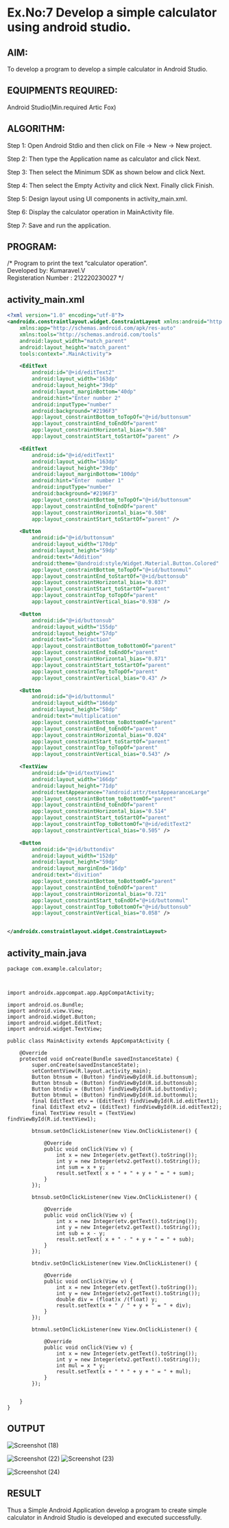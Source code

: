 
# Ex.No:7 Develop a simple calculator using android studio.

## AIM:

To develop a program to develop a simple calculator in Android Studio.

## EQUIPMENTS REQUIRED:

Android Studio(Min.required Artic Fox)

## ALGORITHM:

Step 1: Open Android Stdio and then click on File -> New -> New project.

Step 2: Then type the Application name as calculator and click Next. 

Step 3: Then select the Minimum SDK as shown below and click Next.

Step 4: Then select the Empty Activity and click Next. Finally click Finish.

Step 5: Design layout using UI components in activity_main.xml.

Step 6: Display the calculator operation in MainActivity file.

Step 7: Save and run the application.

## PROGRAM:

/*
Program to print the text “calculator operation”.<br>
Developed by: Kumaravel.V<br>
Registeration Number : 212220230027
*/
## activity_main.xml
```xml
<?xml version="1.0" encoding="utf-8"?>
<androidx.constraintlayout.widget.ConstraintLayout xmlns:android="http://schemas.android.com/apk/res/android"
    xmlns:app="http://schemas.android.com/apk/res-auto"
    xmlns:tools="http://schemas.android.com/tools"
    android:layout_width="match_parent"
    android:layout_height="match_parent"
    tools:context=".MainActivity">

    <EditText
        android:id="@+id/editText2"
        android:layout_width="163dp"
        android:layout_height="39dp"
        android:layout_marginBottom="40dp"
        android:hint="Enter number 2"
        android:inputType="number"
        android:background="#2196F3"
        app:layout_constraintBottom_toTopOf="@+id/buttonsum"
        app:layout_constraintEnd_toEndOf="parent"
        app:layout_constraintHorizontal_bias="0.508"
        app:layout_constraintStart_toStartOf="parent" />

    <EditText
        android:id="@+id/editText1"
        android:layout_width="163dp"
        android:layout_height="39dp"
        android:layout_marginBottom="100dp"
        android:hint="Enter  number 1"
        android:inputType="number"
        android:background="#2196F3"
        app:layout_constraintBottom_toTopOf="@+id/buttonsum"
        app:layout_constraintEnd_toEndOf="parent"
        app:layout_constraintHorizontal_bias="0.508"
        app:layout_constraintStart_toStartOf="parent" />

    <Button
        android:id="@+id/buttonsum"
        android:layout_width="170dp"
        android:layout_height="59dp"
        android:text="Addition"
        android:theme="@android:style/Widget.Material.Button.Colored"
        app:layout_constraintBottom_toTopOf="@+id/buttonmul"
        app:layout_constraintEnd_toStartOf="@+id/buttonsub"
        app:layout_constraintHorizontal_bias="0.037"
        app:layout_constraintStart_toStartOf="parent"
        app:layout_constraintTop_toTopOf="parent"
        app:layout_constraintVertical_bias="0.938" />

    <Button
        android:id="@+id/buttonsub"
        android:layout_width="155dp"
        android:layout_height="57dp"
        android:text="Subtraction"
        app:layout_constraintBottom_toBottomOf="parent"
        app:layout_constraintEnd_toEndOf="parent"
        app:layout_constraintHorizontal_bias="0.871"
        app:layout_constraintStart_toStartOf="parent"
        app:layout_constraintTop_toTopOf="parent"
        app:layout_constraintVertical_bias="0.43" />

    <Button
        android:id="@+id/buttonmul"
        android:layout_width="166dp"
        android:layout_height="58dp"
        android:text="multiplication"
        app:layout_constraintBottom_toBottomOf="parent"
        app:layout_constraintEnd_toEndOf="parent"
        app:layout_constraintHorizontal_bias="0.024"
        app:layout_constraintStart_toStartOf="parent"
        app:layout_constraintTop_toTopOf="parent"
        app:layout_constraintVertical_bias="0.543" />

    <TextView
        android:id="@+id/textView1"
        android:layout_width="166dp"
        android:layout_height="71dp"
        android:textAppearance="?android:attr/textAppearanceLarge"
        app:layout_constraintBottom_toBottomOf="parent"
        app:layout_constraintEnd_toEndOf="parent"
        app:layout_constraintHorizontal_bias="0.514"
        app:layout_constraintStart_toStartOf="parent"
        app:layout_constraintTop_toBottomOf="@+id/editText2"
        app:layout_constraintVertical_bias="0.505" />

    <Button
        android:id="@+id/buttondiv"
        android:layout_width="152dp"
        android:layout_height="59dp"
        android:layout_marginEnd="16dp"
        android:text="divition"
        app:layout_constraintBottom_toBottomOf="parent"
        app:layout_constraintEnd_toEndOf="parent"
        app:layout_constraintHorizontal_bias="0.721"
        app:layout_constraintStart_toEndOf="@+id/buttonmul"
        app:layout_constraintTop_toBottomOf="@+id/buttonsub"
        app:layout_constraintVertical_bias="0.058" />


</androidx.constraintlayout.widget.ConstraintLayout>
```
## activity_main.java

```
package com.example.calculator;



import androidx.appcompat.app.AppCompatActivity;

import android.os.Bundle;
import android.view.View;
import android.widget.Button;
import android.widget.EditText;
import android.widget.TextView;

public class MainActivity extends AppCompatActivity {

    @Override
    protected void onCreate(Bundle savedInstanceState) {
        super.onCreate(savedInstanceState);
        setContentView(R.layout.activity_main);
        Button btnsum = (Button) findViewById(R.id.buttonsum);
        Button btnsub = (Button) findViewById(R.id.buttonsub);
        Button btndiv = (Button) findViewById(R.id.buttondiv);
        Button btnmul = (Button) findViewById(R.id.buttonmul);
        final EditText etv = (EditText) findViewById(R.id.editText1);
        final EditText etv2 = (EditText) findViewById(R.id.editText2);
        final TextView result = (TextView) findViewById(R.id.textView1);

        btnsum.setOnClickListener(new View.OnClickListener() {

            @Override
            public void onClick(View v) {
                int x = new Integer(etv.getText().toString());
                int y = new Integer(etv2.getText().toString());
                int sum = x + y;
                result.setText( x + " + " + y + " = " + sum);
            }
        });

        btnsub.setOnClickListener(new View.OnClickListener() {

            @Override
            public void onClick(View v) {
                int x = new Integer(etv.getText().toString());
                int y = new Integer(etv2.getText().toString());
                int sub = x - y;
                result.setText( x + " - " + y + " = " + sub);
            }
        });

        btndiv.setOnClickListener(new View.OnClickListener() {

            @Override
            public void onClick(View v) {
                int x = new Integer(etv.getText().toString());
                int y = new Integer(etv2.getText().toString());
                double div = (float)x /(float) y;
                result.setText(x + " / " + y + " = " + div);
            }
        });

        btnmul.setOnClickListener(new View.OnClickListener() {

            @Override
            public void onClick(View v) {
                int x = new Integer(etv.getText().toString());
                int y = new Integer(etv2.getText().toString());
                int mul = x * y;
                result.setText(x + " * " + y + " = " + mul);
            }
        });


    }
}
```

##  OUTPUT
![Screenshot (18)](https://user-images.githubusercontent.com/75235334/169741111-8b2ae3b6-9a00-4746-913f-b7b504f436ea.png)

 ![Screenshot (22)](https://user-images.githubusercontent.com/75235334/169741277-1a7c7327-5418-4164-81ec-03e4e8980ee2.png)
![Screenshot (23)](https://user-images.githubusercontent.com/75235334/169741585-794af7a3-cd09-413b-882b-07d80c89d94f.png)

![Screenshot (24)](https://user-images.githubusercontent.com/75235334/169741629-6380e3cc-ef65-4f06-a068-a2e3e2433b3b.png)



## RESULT
Thus a Simple Android Application develop a program to create simple calculator in Android Studio is developed and executed successfully.

